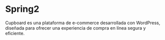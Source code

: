 # Spring2
Cupboard es una plataforma de e-commerce desarrollada con WordPress, diseñada para ofrecer una experiencia de compra en línea segura y eficiente. 
